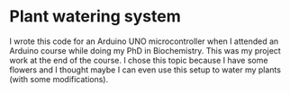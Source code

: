 # Plant watering system
I wrote this code for an Arduino UNO microcontroller when I attended an Arduino course while doing my PhD in Biochemistry.
This was my project work at the end of the course. I chose this topic because I have some flowers and I thought maybe I can even use this setup to water my plants (with some modifications).
